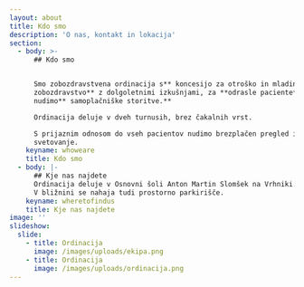 ```yaml
---
layout: about
title: Kdo smo
description: 'O nas, kontakt in lokacija'
section:
  - body: >-
      ## Kdo smo


      Smo zobozdravstvena ordinacija s** koncesijo za otroško in mladinsko
      zobozdravstvo** z dolgoletnimi izkušnjami, za **odrasle paciente** pa
      nudimo** samoplačniške storitve.**

      Ordinacija deluje v dveh turnusih, brez čakalnih vrst.

      S prijaznim odnosom do vseh pacientov nudimo brezplačen pregled in
      svetovanje.
    keyname: whoweare
    title: Kdo smo
  - body: |-
      ## Kje nas najdete
      Ordinacija deluje v Osnovni šoli Anton Martin Slomšek na Vrhniki.
      V bližnini se nahaja tudi prostorno parkirišče.
    keyname: wheretofindus
    title: Kje nas najdete
image: ''
slideshow:
  slide:
    - title: Ordinacija
      image: /images/uploads/ekipa.png
    - title: Ordinacija
      image: /images/uploads/ordinacija.png
---
```

